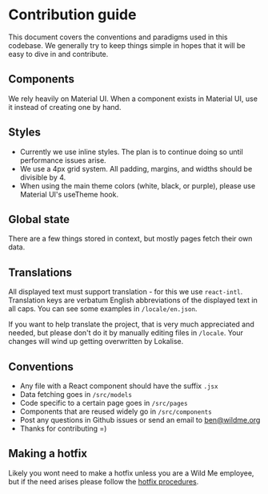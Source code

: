 # Contribution guide

This document covers the conventions and paradigms used in this codebase. We generally try to keep things simple in hopes that it will be easy to dive in and contribute.

## Components

We rely heavily on Material UI. When a component exists in Material UI, use it instead of creating one by hand. 

## Styles 

- Currently we use inline styles. The plan is to continue doing so until performance issues arise. 
- We use a 4px grid system. All padding, margins, and widths should be divisible by 4.
- When using the main theme colors (white, black, or purple), please use Material UI's useTheme hook.

## Global state 

There are a few things stored in context, but mostly pages fetch their own data.

## Translations 

All displayed text must support translation - for this we use `react-intl`. Translation keys are verbatum English abbreviations of the displayed text in all caps. You can see some examples in `/locale/en.json`. 

If you want to help translate the project, that is very much appreciated and needed, but please don't do it by manually editing files in `/locale`. Your changes will wind up getting overwritten by Lokalise.

## Conventions 

- Any file with a React component should have the suffix `.jsx`
- Data fetching goes in `/src/models`
- Code specific to a certain page goes in `/src/pages`
- Components that are reused widely go in `/src/components`
- Post any questions in Github issues or send an email to ben@wildme.org 
- Thanks for contributing =)

## Making a hotfix

Likely you wont need to make a hotfix unless you are a Wild Me employee, but if the need arises please follow the [hotfix procedures](https://github.com/WildMeOrg/codex-frontend/blob/master/docs/hotfix-procedure.md).